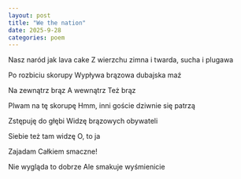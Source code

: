 ```yaml
---
layout: post
title: "We the nation"
date: 2025-9-28
categories: poem
---
```

Nasz naród jak lava cake
Z wierzchu zimna i twarda, sucha i plugawa

Po rozbiciu skorupy
Wypływa brązowa dubajska maź

Na zewnątrz brąz
A wewnątrz
Też brąz

Plwam na tę skorupę
Hmm, inni goście dziwnie się patrzą

Zstępuję do głębi
Widzę brązowych obywateli

Siebie też tam widzę
O, to ja

Zajadam
Całkiem smaczne!

Nie wygląda to dobrze
Ale smakuje wyśmienicie
